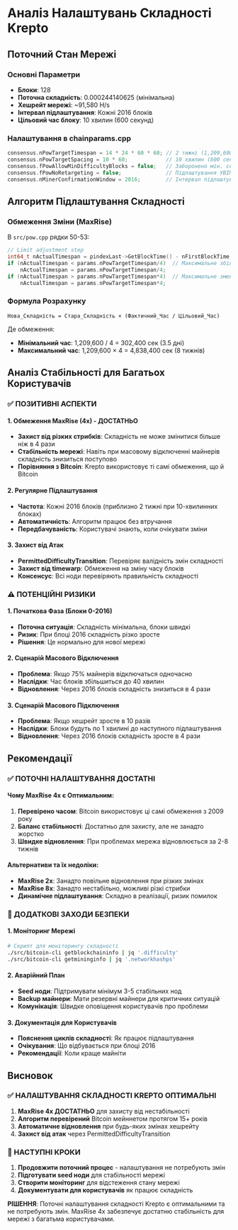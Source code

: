 # Аналіз Налаштувань Складності Krepto

## Поточний Стан Мережі

### Основні Параметри
- **Блоки**: 128
- **Поточна складність**: 0.000244140625 (мінімальна)
- **Хешрейт мережі**: ~91,580 H/s
- **Інтервал підлаштування**: Кожні 2016 блоків
- **Цільовий час блоку**: 10 хвилин (600 секунд)

### Налаштування в chainparams.cpp
```cpp
consensus.nPowTargetTimespan = 14 * 24 * 60 * 60; // 2 тижні (1,209,600 сек)
consensus.nPowTargetSpacing = 10 * 60;            // 10 хвилин (600 сек)
consensus.fPowAllowMinDifficultyBlocks = false;   // Заборонено мін. складність
consensus.fPowNoRetargeting = false;              // Підлаштування УВІМКНЕНО
consensus.nMinerConfirmationWindow = 2016;        // Інтервал підлаштування
```

## Алгоритм Підлаштування Складності

### Обмеження Зміни (MaxRise)
В `src/pow.cpp` рядки 50-53:
```cpp
// Limit adjustment step
int64_t nActualTimespan = pindexLast->GetBlockTime() - nFirstBlockTime;
if (nActualTimespan < params.nPowTargetTimespan/4)  // Максимальне збільшення в 4 рази
    nActualTimespan = params.nPowTargetTimespan/4;
if (nActualTimespan > params.nPowTargetTimespan*4)  // Максимальне зменшення в 4 рази
    nActualTimespan = params.nPowTargetTimespan*4;
```

### Формула Розрахунку
```
Нова_Складність = Стара_Складність × (Фактичний_Час / Цільовий_Час)
```

Де обмеження:
- **Мінімальний час**: 1,209,600 / 4 = 302,400 сек (3.5 дні)
- **Максимальний час**: 1,209,600 × 4 = 4,838,400 сек (8 тижнів)

## Аналіз Стабільності для Багатьох Користувачів

### ✅ ПОЗИТИВНІ АСПЕКТИ

#### 1. Обмеження MaxRise (4x) - ДОСТАТНЬО
- **Захист від різких стрибків**: Складність не може змінитися більше ніж в 4 рази
- **Стабільність мережі**: Навіть при масовому відключенні майнерів складність знизиться поступово
- **Порівняння з Bitcoin**: Krepto використовує ті самі обмеження, що й Bitcoin

#### 2. Регулярне Підлаштування
- **Частота**: Кожні 2016 блоків (приблизно 2 тижні при 10-хвилинних блоках)
- **Автоматичність**: Алгоритм працює без втручання
- **Передбачуваність**: Користувачі знають, коли очікувати зміни

#### 3. Захист від Атак
- **PermittedDifficultyTransition**: Перевіряє валідність змін складності
- **Захист від timewarp**: Обмеження на зміну часу блоків
- **Консенсус**: Всі ноди перевіряють правильність складності

### ⚠️ ПОТЕНЦІЙНІ РИЗИКИ

#### 1. Початкова Фаза (Блоки 0-2016)
- **Поточна ситуація**: Складність мінімальна, блоки швидкі
- **Ризик**: При блоці 2016 складність різко зросте
- **Рішення**: Це нормально для нової мережі

#### 2. Сценарій Масового Відключення
- **Проблема**: Якщо 75% майнерів відключаться одночасно
- **Наслідки**: Час блоків збільшиться до 40 хвилин
- **Відновлення**: Через 2016 блоків складність знизиться в 4 рази

#### 3. Сценарій Масового Підключення
- **Проблема**: Якщо хешрейт зросте в 10 разів
- **Наслідки**: Блоки будуть по 1 хвилині до наступного підлаштування
- **Відновлення**: Через 2016 блоків складність зросте в 4 рази

## Рекомендації

### ✅ ПОТОЧНІ НАЛАШТУВАННЯ ДОСТАТНІ

#### Чому MaxRise 4x є Оптимальним:
1. **Перевірено часом**: Bitcoin використовує ці самі обмеження з 2009 року
2. **Баланс стабільності**: Достатньо для захисту, але не занадто жорстко
3. **Швидке відновлення**: При проблемах мережа відновлюється за 2-8 тижнів

#### Альтернативи та їх недоліки:
- **MaxRise 2x**: Занадто повільне відновлення при різких змінах
- **MaxRise 8x**: Занадто нестабільно, можливі різкі стрибки
- **Динамічне підлаштування**: Складно в реалізації, ризик помилок

### 🔧 ДОДАТКОВІ ЗАХОДИ БЕЗПЕКИ

#### 1. Моніторинг Мережі
```bash
# Скрипт для моніторингу складності
./src/bitcoin-cli getblockchaininfo | jq '.difficulty'
./src/bitcoin-cli getmininginfo | jq '.networkhashps'
```

#### 2. Аварійний План
- **Seed ноди**: Підтримувати мінімум 3-5 стабільних нод
- **Backup майнери**: Мати резервні майнери для критичних ситуацій
- **Комунікація**: Швидке оповіщення користувачів про проблеми

#### 3. Документація для Користувачів
- **Пояснення циклів складності**: Як працює підлаштування
- **Очікування**: Що відбувається при блоці 2016
- **Рекомендації**: Коли краще майніти

## Висновок

### ✅ НАЛАШТУВАННЯ СКЛАДНОСТІ KREPTO ОПТИМАЛЬНІ

1. **MaxRise 4x ДОСТАТНЬО** для захисту від нестабільності
2. **Алгоритм перевірений** Bitcoin мейннетом протягом 15+ років
3. **Автоматичне відновлення** при будь-яких змінах хешрейту
4. **Захист від атак** через PermittedDifficultyTransition

### 🎯 НАСТУПНІ КРОКИ

1. **Продовжити поточний процес** - налаштування не потребують змін
2. **Підготувати seed ноди** для стабільності мережі
3. **Створити моніторинг** для відстеження стану мережі
4. **Документувати для користувачів** як працює складність

**РІШЕННЯ**: Поточні налаштування складності Krepto є оптимальними та не потребують змін. MaxRise 4x забезпечує достатню стабільність для мережі з багатьма користувачами. 